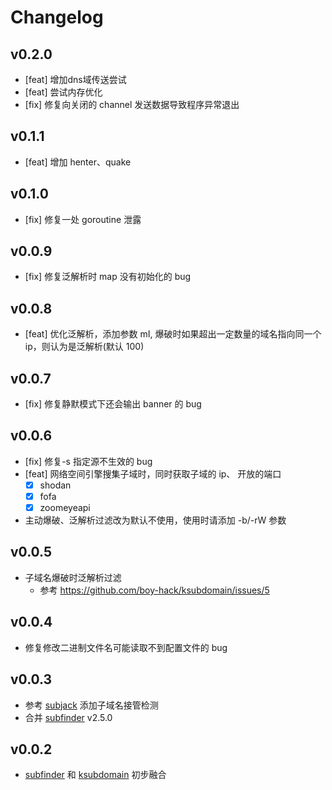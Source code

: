 # Changelog

## v0.2.0
- [feat] 增加dns域传送尝试
- [feat] 尝试内存优化
- [fix] 修复向关闭的 channel 发送数据导致程序异常退出

## v0.1.1
- [feat] 增加 henter、quake

## v0.1.0
- [fix] 修复一处 goroutine 泄露

## v0.0.9
- [fix] 修复泛解析时 map 没有初始化的 bug

## v0.0.8
- [feat] 优化泛解析，添加参数 mI, 爆破时如果超出一定数量的域名指向同一个 ip，则认为是泛解析(默认 100)

## v0.0.7
- [fix] 修复静默模式下还会输出 banner 的 bug

## v0.0.6
- [fix] 修复-s 指定源不生效的 bug
- [feat] 网络空间引擎搜集子域时，同时获取子域的 ip、 开放的端口
  - [x]  shodan
  - [x]  fofa
  - [x]  zoomeyeapi
  
- 主动爆破、泛解析过滤改为默认不使用，使用时请添加 -b/-rW 参数

## v0.0.5
- 子域名爆破时泛解析过滤
    -   参考 https://github.com/boy-hack/ksubdomain/issues/5

## v0.0.4
- 修复修改二进制文件名可能读取不到配置文件的 bug

## v0.0.3
- 参考 [subjack](https://github.com/haccer/subjack) 添加子域名接管检测
- 合并 [subfinder](https://github.com/projectdiscovery/subfinder) v2.5.0

## v0.0.2
- [subfinder](https://github.com/projectdiscovery/subfinder) 和 [ksubdomain](https://github.com/boy-hack/ksubdomain) 初步融合

